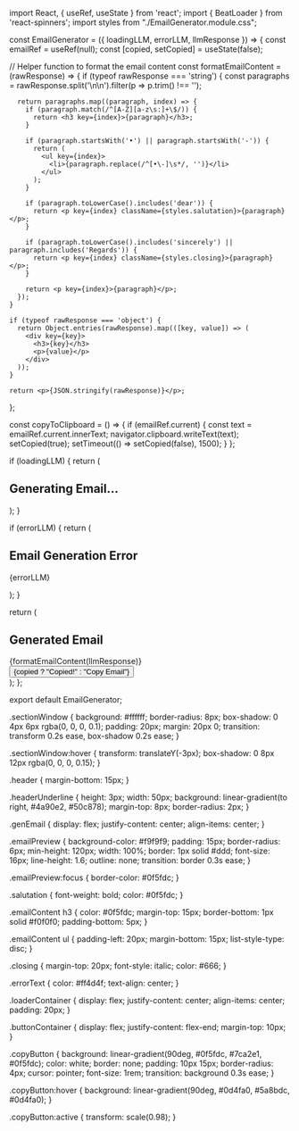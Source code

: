 import React, { useRef, useState } from 'react';
import { BeatLoader } from 'react-spinners';
import styles from "./EmailGenerator.module.css";

const EmailGenerator = ({ loadingLLM, errorLLM, llmResponse }) => {
  const emailRef = useRef(null);
  const [copied, setCopied] = useState(false);

  // Helper function to format the email content
  const formatEmailContent = (rawResponse) => {
    if (typeof rawResponse === 'string') {
      const paragraphs = rawResponse.split('\n\n').filter(p => p.trim() !== '');

      return paragraphs.map((paragraph, index) => {
        if (paragraph.match(/^[A-Z][a-z\s:]+\$/)) {
          return <h3 key={index}>{paragraph}</h3>;
        }

        if (paragraph.startsWith('•') || paragraph.startsWith('-')) {
          return (
            <ul key={index}>
              <li>{paragraph.replace(/^[•\-]\s*/, '')}</li>
            </ul>
          );
        }

        if (paragraph.toLowerCase().includes('dear')) {
          return <p key={index} className={styles.salutation}>{paragraph}</p>;
        }

        if (paragraph.toLowerCase().includes('sincerely') || paragraph.includes('Regards')) {
          return <p key={index} className={styles.closing}>{paragraph}</p>;
        }

        return <p key={index}>{paragraph}</p>;
      });
    }

    if (typeof rawResponse === 'object') {
      return Object.entries(rawResponse).map(([key, value]) => (
        <div key={key}>
          <h3>{key}</h3>
          <p>{value}</p>
        </div>
      ));
    }

    return <p>{JSON.stringify(rawResponse)}</p>;
  };

  const copyToClipboard = () => {
    if (emailRef.current) {
      const text = emailRef.current.innerText;
      navigator.clipboard.writeText(text);
      setCopied(true);
      setTimeout(() => setCopied(false), 1500);
    }
  };

  if (loadingLLM) {
    return (
      <div className={styles.sectionWindow}>
        <h2>Generating Email...</h2>
        <div className={styles.loaderContainer}>
          <BeatLoader color="#0f5fdc" loading={loadingLLM} size={15} />
        </div>
      </div>
    );
  }

  if (errorLLM) {
    return (
      <div className={styles.sectionWindow}>
        <h2>Email Generation Error</h2>
        <p className={styles.errorText}>{errorLLM}</p>
      </div>
    );
  }

  return (
    <div className={styles.sectionWindow}>
      <div className={styles.header}>
        <h2>Generated Email</h2>
        <div className={styles.headerUnderline}></div>
      </div>
      <div className={styles.genEmail}>
        <div 
          ref={emailRef} 
          className={styles.emailPreview} 
          contentEditable={true} 
          suppressContentEditableWarning={true}
        >
          {formatEmailContent(llmResponse)}
        </div>
      </div>
      <div className={styles.buttonContainer}>
        <button className={styles.copyButton} onClick={copyToClipboard}>
          {copied ? "Copied!" : "Copy Email"}
        </button>
      </div>
    </div>
  );
};

export default EmailGenerator;





.sectionWindow {
  background: #ffffff;
  border-radius: 8px;
  box-shadow: 0 4px 6px rgba(0, 0, 0, 0.1);
  padding: 20px;
  margin: 20px 0;
  transition: transform 0.2s ease, box-shadow 0.2s ease;
}

.sectionWindow:hover {
  transform: translateY(-3px);
  box-shadow: 0 8px 12px rgba(0, 0, 0, 0.15);
}

.header {
  margin-bottom: 15px;
}

.headerUnderline {
  height: 3px;
  width: 50px;
  background: linear-gradient(to right, #4a90e2, #50c878);
  margin-top: 8px;
  border-radius: 2px;
}

.genEmail {
  display: flex;
  justify-content: center;
  align-items: center;
}

.emailPreview {
  background-color: #f9f9f9;
  padding: 15px;
  border-radius: 6px;
  min-height: 120px;
  width: 100%;
  border: 1px solid #ddd;
  font-size: 16px;
  line-height: 1.6;
  outline: none;
  transition: border 0.3s ease;
}

.emailPreview:focus {
  border-color: #0f5fdc;
}

.salutation {
  font-weight: bold;
  color: #0f5fdc;
}

.emailContent h3 {
  color: #0f5fdc;
  margin-top: 15px;
  border-bottom: 1px solid #f0f0f0;
  padding-bottom: 5px;
}

.emailContent ul {
  padding-left: 20px;
  margin-bottom: 15px;
  list-style-type: disc;
}

.closing {
  margin-top: 20px;
  font-style: italic;
  color: #666;
}

.errorText {
  color: #ff4d4f;
  text-align: center;
}

.loaderContainer {
  display: flex;
  justify-content: center;
  align-items: center;
  padding: 20px;
}

.buttonContainer {
  display: flex;
  justify-content: flex-end;
  margin-top: 10px;
}

.copyButton {
  background: linear-gradient(90deg, #0f5fdc, #7ca2e1, #0f5fdc);
  color: white;
  border: none;
  padding: 10px 15px;
  border-radius: 4px;
  cursor: pointer;
  font-size: 1rem;
  transition: background 0.3s ease;
}

.copyButton:hover {
  background: linear-gradient(90deg, #0d4fa0, #5a8bdc, #0d4fa0);
}

.copyButton:active {
  transform: scale(0.98);
}

